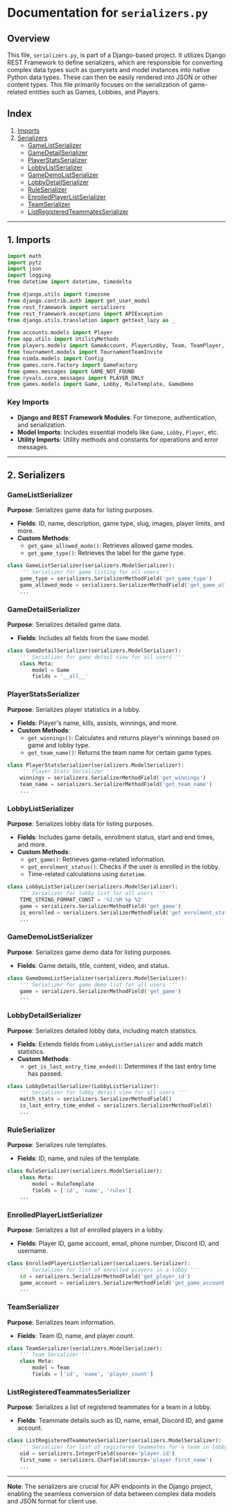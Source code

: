 # Documentation for `serializers.py`

## Overview

This file, `serializers.py`, is part of a Django-based project. It utilizes Django REST Framework to define serializers, which are responsible for converting complex data types such as querysets and model instances into native Python data types. These can then be easily rendered into JSON or other content types. This file primarily focuses on the serialization of game-related entities such as Games, Lobbies, and Players.

## Index

1. [Imports](#1-imports)
2. [Serializers](#2-serializers)
   - [GameListSerializer](#game-list-serializer)
   - [GameDetailSerializer](#game-detail-serializer)
   - [PlayerStatsSerializer](#player-stats-serializer)
   - [LobbyListSerializer](#lobby-list-serializer)
   - [GameDemoListSerializer](#game-demo-list-serializer)
   - [LobbyDetailSerializer](#lobby-detail-serializer)
   - [RuleSerializer](#rule-serializer)
   - [EnrolledPlayerListSerializer](#enrolled-player-list-serializer)
   - [TeamSerializer](#team-serializer)
   - [ListRegisteredTeammatesSerializer](#list-registered-teammates-serializer)

---

## 1. Imports

```python
import math
import pytz
import json
import logging
from datetime import datetime, timedelta

from django.utils import timezone
from django.contrib.auth import get_user_model
from rest_framework import serializers
from rest_framework.exceptions import APIException
from django.utils.translation import gettext_lazy as _

from accounts.models import Player
from app.utils import UtilityMethods
from players.models import GameAccount, PlayerLobby, Team, TeamPlayer, TeamLobby, Tournament, PPKTournamentSubMatch, PPKTournamentSubMatchTeam, TournamentSubMatch
from tournament.models import TournamentTeamInvite
from nimda.models import Config
from games.core.factory import GameFactory
from games.messages import GAME_NOT_FOUND
from ryvals.core.messages import PLAYER_ONLY
from games.models import Game, Lobby, RuleTemplate, GameDemo
```

### Key Imports

- **Django and REST Framework Modules**: For timezone, authentication, and serialization.
- **Model Imports**: Includes essential models like `Game`, `Lobby`, `Player`, etc.
- **Utility Imports**: Utility methods and constants for operations and error messages.

---

## 2. Serializers

### GameListSerializer

**Purpose**: Serializes game data for listing purposes.

- **Fields**: ID, name, description, game type, slug, images, player limits, and more.
- **Custom Methods**:
  - `get_game_allowed_mode()`: Retrieves allowed game modes.
  - `get_game_type()`: Retrieves the label for the game type.

```python
class GameListSerializer(serializers.ModelSerializer):
    ''' Serializer for game listing for all users '''
    game_type = serializers.SerializerMethodField('get_game_type')
    game_allowed_mode = serializers.SerializerMethodField('get_game_allowed_mode')
    ...
```

### GameDetailSerializer

**Purpose**: Serializes detailed game data.

- **Fields**: Includes all fields from the `Game` model.

```python
class GameDetailSerializer(serializers.ModelSerializer):
    ''' Serializer for game detail view for all users '''
    class Meta:
        model = Game
        fields = '__all__'
```

### PlayerStatsSerializer

**Purpose**: Serializes player statistics in a lobby.

- **Fields**: Player's name, kills, assists, winnings, and more.
- **Custom Methods**:
  - `get_winnings()`: Calculates and returns player's winnings based on game and lobby type.
  - `get_team_name()`: Returns the team name for certain game types.

```python
class PlayerStatsSerializer(serializers.ModelSerializer):
    ''' Player Stats Serializer '''
    winnings = serializers.SerializerMethodField('get_winnings')
    team_name = serializers.SerializerMethodField('get_team_name')
    ...
```

### LobbyListSerializer

**Purpose**: Serializes lobby data for listing purposes.

- **Fields**: Includes game details, enrollment status, start and end times, and more.
- **Custom Methods**: 
  - `get_game()`: Retrieves game-related information.
  - `get_enrolment_status()`: Checks if the user is enrolled in the lobby.
  - Time-related calculations using `datetime`.

```python
class LobbyListSerializer(serializers.ModelSerializer):
    ''' Serializer for lobby list for all users '''
    TIME_STRING_FORMAT_CONST = '%I:%M %p %Z'
    game = serializers.SerializerMethodField('get_game')
    is_enrolled = serializers.SerializerMethodField('get_enrolment_status')
    ...
```

### GameDemoListSerializer

**Purpose**: Serializes game demo data for listing purposes.

- **Fields**: Game details, title, content, video, and status.

```python
class GameDemoListSerializer(serializers.ModelSerializer):
    ''' Serializer for game demo list for all users '''
    game = serializers.SerializerMethodField('get_game')
    ...
```

### LobbyDetailSerializer

**Purpose**: Serializes detailed lobby data, including match statistics.

- **Fields**: Extends fields from `LobbyListSerializer` and adds match statistics.
- **Custom Methods**:
  - `get_is_last_entry_time_ended()`: Determines if the last entry time has passed.

```python
class LobbyDetailSerializer(LobbyListSerializer):
    ''' Serializer for lobby detail view for all users '''
    match_stats = serializers.SerializerMethodField()
    is_last_entry_time_ended = serializers.SerializerMethodField()
    ...
```

### RuleSerializer

**Purpose**: Serializes rule templates.

- **Fields**: ID, name, and rules of the template.

```python
class RuleSerializer(serializers.ModelSerializer):
    class Meta:
        model = RuleTemplate
        fields = ['id', 'name', 'rules']
    ...
```

### EnrolledPlayerListSerializer

**Purpose**: Serializes a list of enrolled players in a lobby.

- **Fields**: Player ID, game account, email, phone number, Discord ID, and username.

```python
class EnrolledPlayerListSerializer(serializers.Serializer):
    ''' Serializer for list of enrolled players in a lobby '''
    id = serializers.SerializerMethodField('get_player_id')
    game_account = serializers.SerializerMethodField('get_game_account')
    ...
```

### TeamSerializer

**Purpose**: Serializes team information.

- **Fields**: Team ID, name, and player count.

```python
class TeamSerializer(serializers.ModelSerializer):
    ''' Team Serializer '''
    class Meta:
        model = Team
        fields = ['id', 'name', 'player_count']
```

### ListRegisteredTeammatesSerializer

**Purpose**: Serializes a list of registered teammates for a team in a lobby.

- **Fields**: Teammate details such as ID, name, email, Discord ID, and game account.

```python
class ListRegisteredTeammatesSerializer(serializers.ModelSerializer):
    ''' Serializer for list of registered teammates for a team in lobby '''
    uid = serializers.IntegerField(source='player.id')
    first_name = serializers.CharField(source='player.first_name')
    ...
```

---

**Note**: The serializers are crucial for API endpoints in the Django project, enabling the seamless conversion of data between complex data models and JSON format for client use.